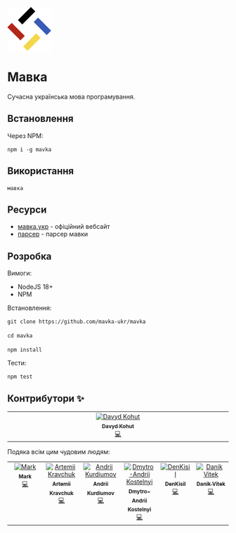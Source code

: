 ![logo](./assets/logo.png)

# Мавка

Сучасна українська мова програмування.

## Встановлення

Через NPM:

```shell
npm i -g mavka
```

## Використання

```shell
мавка
```

## Ресурси

- [мавка.укр](https://мавка.укр) - офіційний вебсайт
- [парсер](https://github.com/mavka-ukr/parser) - парсер мавки

## Розробка

Вимоги:

- NodeJS 18+
- NPM

Встановлення:

```shell
git clone https://github.com/mavka-ukr/mavka

cd mavka

npm install
```

Тести:

```shell
npm test
```

## Контрибутори ✨

<table>
  <tbody>
    <tr>
      <td align="center" valign="top" width="14.28%"><a href="https://github.com/kohutd"><img src="https://avatars.githubusercontent.com/u/21020331?v=4?s=100" width="100px;" alt="Davyd Kohut"/><br /><sub><b>Davyd Kohut</b></sub></a><br /><a href="https://github.com/mavka-ukr/mavka/commits?author=kohutd" title="Code">💻</a></td>
    </tr>
  </tbody>
</table>

Подяка всім цим чудовим людям:

<!-- ALL-CONTRIBUTORS-LIST:START - Do not remove or modify this section -->
<!-- prettier-ignore-start -->
<!-- markdownlint-disable -->
<table>
  <tbody>
    <tr>
      <td align="center" valign="top" width="14.28%"><a href="https://github.com/harnyk"><img src="https://avatars.githubusercontent.com/u/22443939?v=4?s=100" width="100px;" alt="Mark"/><br /><sub><b>Mark</b></sub></a><br /><a href="https://github.com/mavka-ukr/mavka/commits?author=harnyk" title="Code">💻</a></td>
      <td align="center" valign="top" width="14.28%"><a href="https://github.com/ArtemiiKravchuk"><img src="https://avatars.githubusercontent.com/u/115405408?v=4?s=100" width="100px;" alt="Artemii Kravchuk"/><br /><sub><b>Artemii Kravchuk</b></sub></a><br /><a href="https://github.com/mavka-ukr/mavka/commits?author=ArtemiiKravchuk" title="Code">💻</a></td>
      <td align="center" valign="top" width="14.28%"><a href="https://codevision.medium.com/"><img src="https://avatars.githubusercontent.com/u/4257079?v=4?s=100" width="100px;" alt="Andrii Kurdiumov"/><br /><sub><b>Andrii Kurdiumov</b></sub></a><br /><a href="https://github.com/mavka-ukr/mavka/commits?author=kant2002" title="Code">💻</a></td>
      <td align="center" valign="top" width="14.28%"><a href="https://github.com/dkostmii"><img src="https://avatars.githubusercontent.com/u/58741422?v=4?s=100" width="100px;" alt="Dmytro-Andrii Kostelnyi"/><br /><sub><b>Dmytro-Andrii Kostelnyi</b></sub></a><br /><a href="https://github.com/mavka-ukr/mavka/commits?author=dkostmii" title="Code">💻</a></td>
      <td align="center" valign="top" width="14.28%"><a href="https://github.com/denkisil"><img src="https://avatars.githubusercontent.com/u/60889521?v=4?s=100" width="100px;" alt="DenKisil"/><br /><sub><b>DenKisil</b></sub></a><br /><a href="https://github.com/mavka-ukr/mavka/commits?author=denkisil" title="Code">💻</a></td>
      <td align="center" valign="top" width="14.28%"><a href="https://github.com/DanikVitek"><img src="https://avatars.githubusercontent.com/u/25585136?v=4?s=100" width="100px;" alt="Danik Vitek"/><br /><sub><b>Danik Vitek</b></sub></a><br /><a href="https://github.com/mavka-ukr/mavka/commits?author=DanikVitek" title="Code">💻</a></td>
    </tr>
  </tbody>
</table>

<!-- markdownlint-restore -->
<!-- prettier-ignore-end -->

<!-- ALL-CONTRIBUTORS-LIST:END -->
